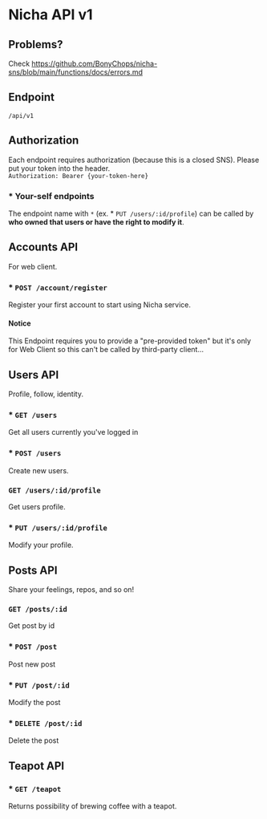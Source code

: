 # Nicha API v1

## Problems?
Check https://github.com/BonyChops/nicha-sns/blob/main/functions/docs/errors.md

## Endpoint
`/api/v1`

## Authorization
Each endpoint requires authorization (because this is a closed SNS). Please put your token into the header.  
`Authorization: Bearer {your-token-here}`

### * Your-self endpoints
The endpoint name with `*` (ex. * `PUT /users/:id/profile`) can be called by **who owned that users or have the right to modify it**. 

## Accounts API
For web client.

### * `POST /account/register`
Register your first account to start using Nicha service.

#### Notice
This Endpoint requires you to provide a "pre-provided token" but it's only for Web Client so this can't be called by third-party client...


## Users API
Profile, follow, identity.

### * `GET /users`
Get all users currently you've logged in

### * `POST /users`
Create new users.

### `GET /users/:id/profile`
Get users profile.

### * `PUT /users/:id/profile`
Modify your profile.

## Posts API
Share your feelings, repos, and so on!

### `GET /posts/:id`
Get post by id

### * `POST /post`
Post new post

### * `PUT /post/:id`
Modify the post 

### * `DELETE /post/:id`
Delete the post

## Teapot API

### * `GET /teapot`
Returns possibility of brewing coffee with a teapot.